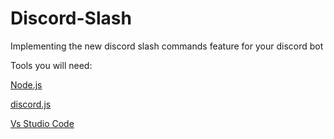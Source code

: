 # Discord-Slash
Implementing the new discord slash commands feature for your discord bot 

Tools you will need:

<a href="https://nodejs.org/en/"> Node.js</a>

<a href="https://discord.js.org/#/"> discord.js</a>

<a href="https://code.visualstudio.com"> Vs Studio Code</a>
